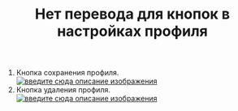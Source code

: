 ﻿---
title: "Нет перевода для кнопок в настройках профиля"
se.owner.user_id: 361068
se.owner.display_name: "EOF"
se.owner.link: "https://ru.meta.stackoverflow.com/users/361068/eof"
se.link: "https://ru.meta.stackoverflow.com/questions/10540/%d0%9d%d0%b5%d1%82-%d0%bf%d0%b5%d1%80%d0%b5%d0%b2%d0%be%d0%b4%d0%b0-%d0%b4%d0%bb%d1%8f-%d0%ba%d0%bd%d0%be%d0%bf%d0%be%d0%ba-%d0%b2-%d0%bd%d0%b0%d1%81%d1%82%d1%80%d0%be%d0%b9%d0%ba%d0%b0%d1%85-%d0%bf%d1%80%d0%be%d1%84%d0%b8%d0%bb%d1%8f"
se.question_id: 10540
se.post_type: question
se.score: 3
---
<ol>
<li>Кнопка сохранения профиля.<br />
<a href="https://i.stack.imgur.com/djkah.png" rel="nofollow noreferrer"><img src="https://i.stack.imgur.com/djkah.png" alt="введите сюда описание изображения" /></a></li>
<li>Кнопка удаления профиля.<br />
<a href="https://i.stack.imgur.com/dHlMP.png" rel="nofollow noreferrer"><img src="https://i.stack.imgur.com/dHlMP.png" alt="введите сюда описание изображения" /></a></li>
</ol>
